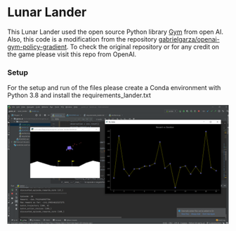 # Lunar Lander

This Lunar Lander used the open source Python library [Gym](https://github.com/openai/gym) from open AI. Also, this code is a modification from the repository [gabrielgarza/openai-gym-policy-gradient](https://github.com/gabrielgarza/openai-gym-policy-gradient/blob/master/run_lunarlander.py). To check the original repository or for any credit on the game please visit this repo from OpenAI.

### Setup

For the setup and run of the files please create a Conda environment with Python 3.8 and install the requirements_lander.txt


![Lander Image](Lander.png)